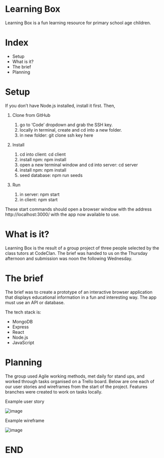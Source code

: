 # Learning Box

Learning Box is a fun learning resource for primary school age children.

# Index
* Setup
* What is it?
* The brief
* Planning

# Setup
If you don’t have Node.js installed, install it first. Then,

1. Clone from GitHub
    1. go to ‘Code’ dropdown and grab the SSH key.
    2. locally in terminal, create and cd into a new folder.
    3. in new folder: git clone ssh key here

2. Install
    1. cd into client: cd client
    2. install npm: npm install
    3. open a new terminal window and cd into server: cd server
    4. install npm: npm install
    5. seed database: npm run seeds

3. Run
    1. in server: npm start
    2. in client: npm start

These start commands should open a browser window with the address http://localhost:3000/ with the app now available to use.

# What is it?
Learning Box is the result of a group project of three people selected by the class tutors at CodeClan. The brief was handed to us on the Thursday afternoon and submission was noon the following Wednesday.

# The brief
The brief was to create a prototype of an interactive browser application that displays educational information in a fun and interesting way. The app must use an API or database.

The tech stack is:
* MongoDB
* Express
* React
* Node.js
* JavaScript

# Planning
The group used Agile working methods, met daily for stand ups, and worked through tasks organised on a Trello board. Below are one each of our user stories and wireframes from the start of the project.
Features branches were created to work on tasks locally.

Example user story

![image](https://user-images.githubusercontent.com/78657809/117980361-cd0bcb80-b32b-11eb-84a5-334d1c2a447e.png)

Example wireframe

![image](https://user-images.githubusercontent.com/78657809/117980412-d72dca00-b32b-11eb-8423-535d30d091b3.png)

# END
